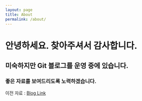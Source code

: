 ```yaml
---
layout: page
title: About
permalink: /about/
---
```


<h1>안녕하세요. 찾아주셔서 감사합니다.</h1>  
<h2>미숙하지만 Git 블로그를 운영 중에 있습니다.</h2>  
<h3>좋은 자료를 보여드리도록 노력하겠습니다.</h3>  

이전 자료 : [Blog Link](https://blog.naver.com/rkdfoals/)  

